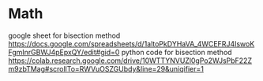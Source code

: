 # Math
google sheet for bisection method https://docs.google.com/spreadsheets/d/1altoPkDYHaVA_4WCEFRJ4IswoKFgmInrGBWJ4pEpxQY/edit#gid=0
python code for bisection method https://colab.research.google.com/drive/10WTTYNVUZl0gPo2WJsPbF22Zm9zbTMag#scrollTo=RWVuOSZGUbdy&line=29&uniqifier=1
